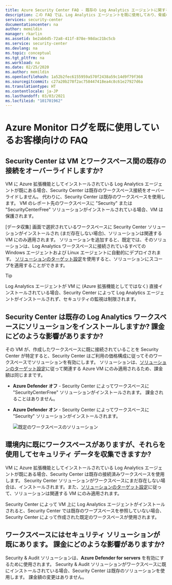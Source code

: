 ```yaml
---
title: Azure Security Center FAQ - 既存の Log Analytics エージェントに関する質問
description: この FAQ では、Log Analytics エージェントを既に使用しており、脅威の防御、検出、対応を可能にする製品である Azure Security Center を検討しているお客様からの質問に回答します。
services: security-center
documentationcenter: na
author: memildin
manager: rkarlin
ms.assetid: be2ab6d5-72a8-411f-878e-98dac21bc5cb
ms.service: security-center
ms.devlang: na
ms.topic: conceptual
ms.tgt_pltfrm: na
ms.workload: na
ms.date: 02/25/2020
ms.author: memildin
ms.openlocfilehash: 1a52b2fec6155959a570f2438a59c14d9f79f368
ms.sourcegitcommit: c27a20b278f2ac758447418ea4c8c61e27927d6a
ms.translationtype: HT
ms.contentlocale: ja-JP
ms.lasthandoff: 03/03/2021
ms.locfileid: "101701962"
---
```

# <a name="faq-for-customers-already-using-azure-monitor-logs"></a>Azure Monitor ログを既に使用しているお客様向けの FAQ<a name="existingloganalyticscust"></a>

## <a name="does-security-center-override-any-existing-connections-between-vms-and-workspaces"></a>Security Center は VM とワークスペース間の既存の接続をオーバーライドしますか?

VM に Azure 拡張機能としてインストールされている Log Analytics エージェントが既にある場合、Security Center は既存のワークスペース接続をオーバーライドしません。 代わりに、Security Center は既存のワークスペースを使用します。 VM のレポート先のワークスペースに "Security" または "SecurityCenterFree" ソリューションがインストールされている場合、VM は保護されます。 

[データ収集] 画面で選択されているワークスペースに Security Center ソリューションがインストールされ (まだ存在しない場合)、ソリューションは関連する VM にのみ適用されます。 ソリューションを追加すると、既定では、そのソリューションは、Log Analytics ワークスペースに接続されているすべての Windows エージェントおよび Linux エージェントに自動的にデプロイされます。 [ソリューションのターゲット設定](../azure-monitor/insights/solution-targeting.md)を使用すると、ソリューションにスコープを適用することができます。

> [!TIP]
> Log Analytics エージェントが VM に (Azure 拡張機能としてではなく) 直接インストールされている場合、Security Center によって Log Analytics エージェントがインストールされず、セキュリティの監視は制限されます。

## <a name="does-security-center-install-solutions-on-my-existing-log-analytics-workspaces-what-are-the-billing-implications"></a>Security Center は既存の Log Analytics ワークスペースにソリューションをインストールしますか? 課金にどのような影響がありますか?
その VM が、作成したワークスペースに既に接続されていることを Security Center が特定すると、Security Center はご利用の価格構成に従ってそのワークスペースでソリューションを有効にします。 ソリューションは、[ソリューションのターゲット設定](../azure-monitor/insights/solution-targeting.md)に従って関連する Azure VM にのみ適用されるため、課金額は同じままです。

- **Azure Defender オフ** - Security Center によってワークスペースに "SecurityCenterFree" ソリューションがインストールされます。 課金されることはありません。
- **Azure Defender オン** - Security Center によってワークスペースに "Security" ソリューションがインストールされます。

   ![既定のワークスペースのソリューション](./media/security-center-platform-migration-faq/solutions.png)

## <a name="i-already-have-workspaces-in-my-environment-can-i-use-them-to-collect-security-data"></a>環境内に既にワークスペースがありますが、それらを使用してセキュリティ データを収集できますか?
VM に Azure 拡張機能としてインストールされている Log Analytics エージェントが既にある場合、Security Center は既存の接続済みワークスペースを使用します。 Security Center ソリューションがワークスペースにまだ存在しない場合は、インストールされます。また、[ソリューションのターゲット設定](../azure-monitor/insights/solution-targeting.md)に従って、ソリューションは関連する VM にのみ適用されます。

Security Center によって VM 上に Log Analytics エージェントがインストールされると、Security Center では既存のワープスペースを参照していない場合、Security Center によって作成された既定のワークスペースが使用されます。

## <a name="i-already-have-security-solution-on-my-workspaces-what-are-the-billing-implications"></a>ワークスペースにはセキュリティ ソリューションが既にあります。 課金にどのような影響がありますか?
Security & Audit ソリューションは、**Azure Defender for servers** を有効にするために使用されます。 Security & Audit ソリューションがワークスペースに既にインストールされている場合、Security Center は既存のソリューションを使用します。 課金額の変更はありません。